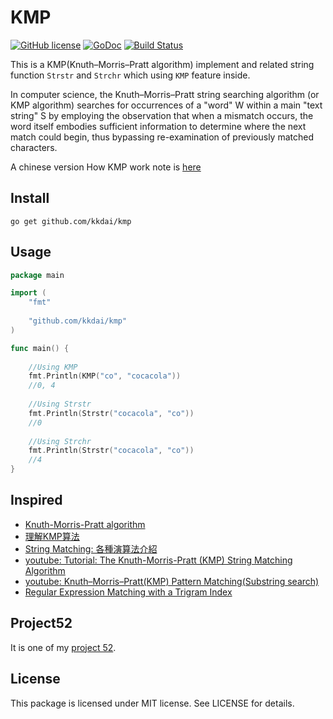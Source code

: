 KMP
==================

[![GitHub license](https://img.shields.io/badge/license-MIT-blue.svg)](https://raw.githubusercontent.com/kkdai/trigram/master/LICENSE)  [![GoDoc](https://godoc.org/github.com/kkdai/kmp?status.svg)](https://godoc.org/github.com/kkdai/kmp)  [![Build Status](https://travis-ci.org/kkdai/kmp.svg?branch=master)](https://travis-ci.org/kkdai/kmp)


This is a KMP(Knuth–Morris–Pratt algorithm) implement and related string function `Strstr` and `Strchr` which using `KMP` feature inside.

In computer science, the Knuth–Morris–Pratt string searching algorithm (or KMP algorithm) searches for occurrences of a "word" W within a main "text string" S by employing the observation that when a mismatch occurs, the word itself embodies sufficient information to determine where the next match could begin, thus bypassing re-examination of previously matched characters.
 

A chinese version How KMP work note is [here](http://www.evanlin.com/about-kmp/) 
 
Install
---------------
`go get github.com/kkdai/kmp`


Usage
---------------

```go
package main

import (
	"fmt"
	
	"github.com/kkdai/kmp"
)

func main() {
	
	//Using KMP
	fmt.Println(KMP("co", "cocacola"))
	//0, 4
	
	//Using Strstr
	fmt.Println(Strstr("cocacola", "co"))
	//0
	
	//Using Strchr
	fmt.Println(Strstr("cocacola", "co"))
	//4
}	
```


Inspired
---------------

- [Knuth-Morris-Pratt algorithm](http://www-igm.univ-mlv.fr/~lecroq/string/node8.html)
- [理解KMP算法](http://zhangbuhuai.com/2015/07/06/KMP/)
- [String Matching: 各種演算法介紹](http://www.csie.ntnu.edu.tw/~u91029/StringMatching.html)
- [youtube: Tutorial: The Knuth-Morris-Pratt (KMP) String Matching Algorithm](https://www.youtube.com/watch?v=2ogqPWJSftE)
- [youtube: Knuth–Morris–Pratt(KMP) Pattern Matching(Substring search)](https://www.youtube.com/watch?v=GTJr8OvyEVQ)
- [Regular Expression Matching with a Trigram Index](https://swtch.com/~rsc/regexp/regexp4.html)

Project52
---------------

It is one of my [project 52](https://github.com/kkdai/project52).


License
---------------

This package is licensed under MIT license. See LICENSE for details.


